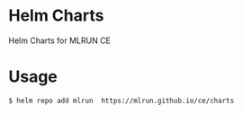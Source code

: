 # Helm Charts
Helm Charts for MLRUN CE

# Usage

```
$ helm repo add mlrun  https://mlrun.github.io/ce/charts

```
